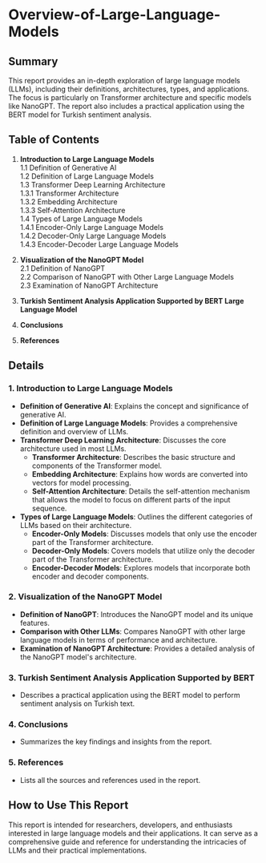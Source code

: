 # Overview-of-Large-Language-Models


## Summary

This report provides an in-depth exploration of large language models (LLMs), including their definitions, architectures, types, and applications. The focus is particularly on Transformer architecture and specific models like NanoGPT. The report also includes a practical application using the BERT model for Turkish sentiment analysis.

## Table of Contents

1. **Introduction to Large Language Models**  
   1.1 Definition of Generative AI  
   1.2 Definition of Large Language Models  
   1.3 Transformer Deep Learning Architecture  
   1.3.1 Transformer Architecture  
   1.3.2 Embedding Architecture  
   1.3.3 Self-Attention Architecture  
   1.4 Types of Large Language Models  
   1.4.1 Encoder-Only Large Language Models  
   1.4.2 Decoder-Only Large Language Models  
   1.4.3 Encoder-Decoder Large Language Models  

2. **Visualization of the NanoGPT Model**  
   2.1 Definition of NanoGPT  
   2.2 Comparison of NanoGPT with Other Large Language Models  
   2.3 Examination of NanoGPT Architecture  

3. **Turkish Sentiment Analysis Application Supported by BERT Large Language Model**

4. **Conclusions**

5. **References**

## Details

### 1. Introduction to Large Language Models
- **Definition of Generative AI**: Explains the concept and significance of generative AI.
- **Definition of Large Language Models**: Provides a comprehensive definition and overview of LLMs.
- **Transformer Deep Learning Architecture**: Discusses the core architecture used in most LLMs.
  - **Transformer Architecture**: Describes the basic structure and components of the Transformer model.
  - **Embedding Architecture**: Explains how words are converted into vectors for model processing.
  - **Self-Attention Architecture**: Details the self-attention mechanism that allows the model to focus on different parts of the input sequence.
- **Types of Large Language Models**: Outlines the different categories of LLMs based on their architecture.
  - **Encoder-Only Models**: Discusses models that only use the encoder part of the Transformer architecture.
  - **Decoder-Only Models**: Covers models that utilize only the decoder part of the Transformer architecture.
  - **Encoder-Decoder Models**: Explores models that incorporate both encoder and decoder components.

### 2. Visualization of the NanoGPT Model
- **Definition of NanoGPT**: Introduces the NanoGPT model and its unique features.
- **Comparison with Other LLMs**: Compares NanoGPT with other large language models in terms of performance and architecture.
- **Examination of NanoGPT Architecture**: Provides a detailed analysis of the NanoGPT model's architecture.

### 3. Turkish Sentiment Analysis Application Supported by BERT
- Describes a practical application using the BERT model to perform sentiment analysis on Turkish text.

### 4. Conclusions
- Summarizes the key findings and insights from the report.

### 5. References
- Lists all the sources and references used in the report.

## How to Use This Report
This report is intended for researchers, developers, and enthusiasts interested in large language models and their applications. It can serve as a comprehensive guide and reference for understanding the intricacies of LLMs and their practical implementations.

